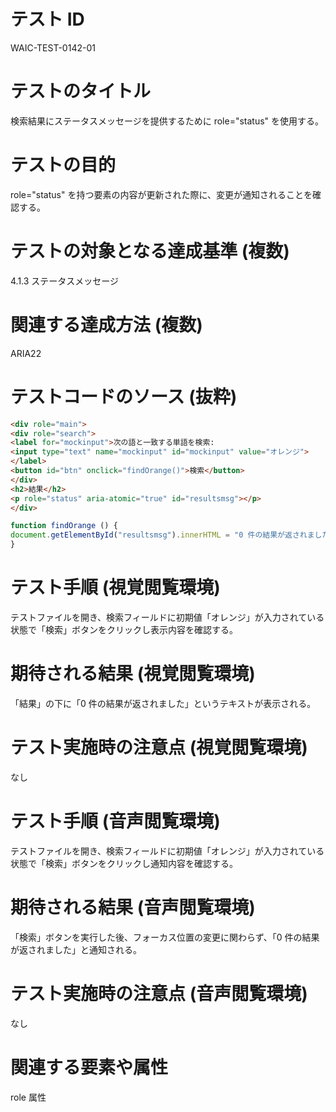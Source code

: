 # テスト ID

WAIC-TEST-0142-01

# テストのタイトル

検索結果にステータスメッセージを提供するために role="status" を使用する。

# テストの目的

role="status" を持つ要素の内容が更新された際に、変更が通知されることを確認する。

# テストの対象となる達成基準 (複数)

4.1.3 ステータスメッセージ

# 関連する達成方法 (複数)

ARIA22

# テストコードのソース (抜粋)

```html
<div role="main">
<div role="search">
<label for="mockinput">次の語と一致する単語を検索:
<input type="text" name="mockinput" id="mockinput" value="オレンジ">
</label>
<button id="btn" onclick="findOrange()">検索</button>
</div>
<h2>結果</h2>
<p role="status" aria-atomic="true" id="resultsmsg"></p>
</div>
```

```JavaScript
function findOrange () {
document.getElementById("resultsmsg").innerHTML = "0 件の結果が返されました"
}
```

# テスト手順 (視覚閲覧環境)

テストファイルを開き、検索フィールドに初期値「オレンジ」が入力されている状態で「検索」ボタンをクリックし表示内容を確認する。

# 期待される結果 (視覚閲覧環境)

「結果」の下に「0 件の結果が返されました」というテキストが表示される。

# テスト実施時の注意点 (視覚閲覧環境)

なし

# テスト手順 (音声閲覧環境)

テストファイルを開き、検索フィールドに初期値「オレンジ」が入力されている状態で「検索」ボタンをクリックし通知内容を確認する。

# 期待される結果 (音声閲覧環境)

「検索」ボタンを実行した後、フォーカス位置の変更に関わらず、「0 件の結果が返されました」と通知される。

# テスト実施時の注意点 (音声閲覧環境)

なし

# 関連する要素や属性

role 属性